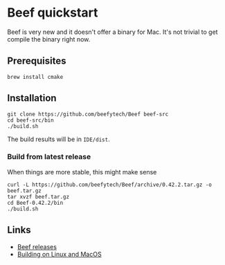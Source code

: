# Beef quickstart

Beef is very new and it doesn't offer a binary for Mac. It's not trivial to get compile the binary right now.

## Prerequisites

```
brew install cmake
```

## Installation

```
git clone https://github.com/beefytech/Beef beef-src
cd beef-src/bin
./build.sh
```

The build results will be in `IDE/dist`.

### Build from latest release

When things are more stable, this might make sense

```
curl -L https://github.com/beefytech/Beef/archive/0.42.2.tar.gz -o beef.tar.gz
tar xvzf beef.tar.gz
cd Beef-0.42.2/bin
./build.sh
```

## Links

- [Beef releases](https://github.com/beefytech/Beef/releases)
- [Building on Linux and MacOS](https://www.beeflang.org/docs/getting-start/building/)
